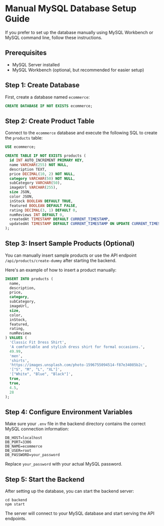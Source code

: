 # Manual MySQL Database Setup Guide

If you prefer to set up the database manually using MySQL Workbench or MySQL command line, follow these instructions.

## Prerequisites
- MySQL Server installed
- MySQL Workbench (optional, but recommended for easier setup)

## Step 1: Create Database

First, create a database named `ecommerce`:

```sql
CREATE DATABASE IF NOT EXISTS ecommerce;
```

## Step 2: Create Product Table

Connect to the `ecommerce` database and execute the following SQL to create the `products` table:

```sql
USE ecommerce;

CREATE TABLE IF NOT EXISTS products (
  id INT AUTO_INCREMENT PRIMARY KEY,
  name VARCHAR(255) NOT NULL,
  description TEXT,
  price DECIMAL(10, 2) NOT NULL,
  category VARCHAR(50) NOT NULL,
  subCategory VARCHAR(50),
  imageUrl VARCHAR(255),
  size JSON,
  color JSON,
  inStock BOOLEAN DEFAULT TRUE,
  featured BOOLEAN DEFAULT FALSE,
  rating DECIMAL(3, 1) DEFAULT 0,
  numReviews INT DEFAULT 0,
  createdAt TIMESTAMP DEFAULT CURRENT_TIMESTAMP,
  updatedAt TIMESTAMP DEFAULT CURRENT_TIMESTAMP ON UPDATE CURRENT_TIMESTAMP
);
```

## Step 3: Insert Sample Products (Optional)

You can manually insert sample products or use the API endpoint `/api/products/create-dummy` after starting the backend.

Here's an example of how to insert a product manually:

```sql
INSERT INTO products (
  name, 
  description, 
  price, 
  category, 
  subCategory, 
  imageUrl, 
  size, 
  color, 
  inStock, 
  featured, 
  rating, 
  numReviews
) VALUES (
  'Classic Fit Dress Shirt',
  'A comfortable and stylish dress shirt for formal occasions.',
  49.99,
  'men',
  'shirts',
  'https://images.unsplash.com/photo-1596755094514-f87e34085b2c',
  '["S", "M", "L", "XL"]',
  '["White", "Blue", "Black"]',
  true,
  true,
  4.5,
  28
);
```

## Step 4: Configure Environment Variables

Make sure your `.env` file in the backend directory contains the correct MySQL connection information:

```
DB_HOST=localhost
DB_PORT=3306
DB_NAME=ecommerce
DB_USER=root
DB_PASSWORD=your_password
```

Replace `your_password` with your actual MySQL password.

## Step 5: Start the Backend

After setting up the database, you can start the backend server:

```
cd backend
npm start
```

The server will connect to your MySQL database and start serving the API endpoints. 